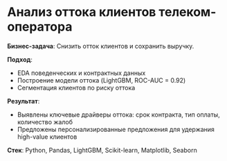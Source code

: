 # Анализ оттока клиентов телеком-оператора

**Бизнес-задача**: Снизить отток клиентов и сохранить выручку.  

**Подход**:  
- EDA поведенческих и контрактных данных  
- Построение модели оттока (LightGBM, ROC-AUC = 0.92)  
- Сегментация клиентов по риску оттока  

**Результат**:  
- Выявлены ключевые драйверы оттока: срок контракта, тип оплаты, количество жалоб  
- Предложены персонализированные предложения для удержания high-value клиентов  

**Стек**: Python, Pandas, LightGBM, Scikit-learn, Matplotlib, Seaborn
